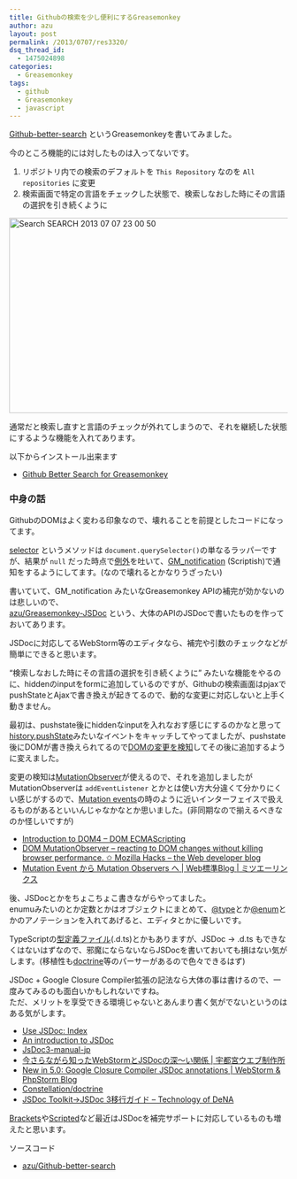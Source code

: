 ```yaml
---
title: Githubの検索を少し便利にするGreasemonkey
author: azu
layout: post
permalink: /2013/0707/res3320/
dsq_thread_id:
  - 1475024898
categories:
  - Greasemonkey
tags:
  - github
  - Greasemonkey
  - javascript
---
```

[Github-better-search][1] というGreasemonkeyを書いてみました。

今のところ機能的には対したものは入ってないです。

1.  リポジトリ内での検索のデフォルトを `This Repository` なのを `All repositories` に変更
2.  検索画面で特定の言語をチェックした状態で、検索しなおした時にその言語の選択を引き続くように

<img src="https://efcl.info/wp-content/uploads/2013/07/cb498ea76d7c8264f149a244cb6dc088.jpg" alt="Search  SEARCH 2013 07 07 23 00 50" title="Search · SEARCH 2013-07-07 23-00-50.jpg" border="0" width="600" height="353" />

通常だと検索し直すと言語のチェックが外れてしまうので、それを継続した状態にするような機能を入れてあります。

以下からインストール出来ます

*   [Github Better Search for Greasemonkey][2]

### 中身の話

GithubのDOMはよく変わる印象なので、壊れることを前提としたコードになってます。

[selector][3] というメソッドは `document.querySelector()`の単なるラッパーですが、結果が `null` だった時点で[例外][4]を吐いて、[GM_notification][5] (Scriptish)で通知をするようにしてます。(なので壊れるとかなりうざったい)

書いていて、GM_notification みたいなGreasemonkey APIの補完が効かないのは悲しいので、  
[azu/Greasemonkey-JSDoc][6] という、大体のAPIのJSDocで書いたものを作っておいてあります。

JSDocに対応してるWebStorm等のエディタなら、補完や引数のチェックなどが簡単にできると思います。

&#8220;検索しなおした時にその言語の選択を引き続くように&#8221; みたいな機能をやるのに、hiddenのinputをformに追加しているのですが、Githubの検索画面はpjaxでpushStateとAjaxで書き換えが起きてるので、動的な変更に対応しないと上手く動きません。

最初は、pushstate後にhiddenなinputを入れなおす感じにするのかなと思って[history.pushState][7]みたいなイベントをキャッチしてやってましたが、pushstate後にDOMが書き換えられてるので[DOMの変更を検知][8]してその後に追加するように変えました。

変更の検知は[MutationObserver][9]が使えるので、それを追加しましたがMutationObserverは `addEventListener` とかとは使い方大分違くて分かりにくい感じがするので、[Mutation events][10]の時のように近いインターフェイスで扱えるものがあるといいんじゃなかなとか思いました。(非同期なので揃えるべきなのか怪しいですが)

*   [Introduction to DOM4 &#8211; DOM ECMAScripting][11]
*   [DOM MutationObserver – reacting to DOM changes without killing browser performance. ✩ Mozilla Hacks – the Web developer blog][12]
*   [Mutation Event から Mutation Observers へ | Web標準Blog | ミツエーリンクス][13]

後、JSDocとかをちょこちょこ書きながらやってました。  
enumuみたいのとか定数とかはオブジェクトにまとめて、[@type][14]とか[@enum][15]とかのアノテーションを入れてあげると、エディタとかに優しいです。

TypeScriptの[型定義ファイル][16](.d.ts)とかもありますが、JSDoc -> .d.ts もできなくはないはずなので、邪魔にならないならJSDocを書いておいても損はない気がします。(移植性も[doctrine][17]等のパーサーがあるので色々できるはず)

JSDoc + Google Closure Compiler拡張の記法なら大体の事は書けるので、一度みてみるのも面白いかもしれないですね。  
ただ、メリットを享受できる環境じゃないとあんまり書く気がでないというのはある気がします。

*   [Use JSDoc: Index][18]
*   [An introduction to JSDoc][19]
*   [JsDoc3-manual-jp][20]
*   [今さらながら知ったWebStormとJSDocの深〜い関係 | 宇都宮ウエブ制作所][21]
*   [New in 5.0: Google Closure Compiler JSDoc annotations | WebStorm & PhpStorm Blog][22]
*   [Constellation/doctrine][23]
*   [JSDoc Toolkit→JSDoc 3移行ガイド &#8211; Technology of DeNA][24]

[Brackets][25]や[Scripted][26]など最近はJSDocを補完サポートに対応しているものも増えたと思います。

ソースコード

*   [azu/Github-better-search][27]

 [1]: https://github.com/azu/Github-better-search "Github-better-search"
 [2]: http://userscripts.org/scripts/show/172760 "Github Better Search for Greasemonkey"
 [3]: https://github.com/azu/Github-better-search/blob/a84bf9a798519d91bb809dc708e0670fd217202d/github-better-search.user.js#L136 "selector"
 [4]: https://github.com/azu/Github-better-search/blob/a84bf9a798519d91bb809dc708e0670fd217202d/github-better-search.user.js#L156
 [5]: https://github.com/scriptish/scriptish/wiki/GM_notification "GM_notification"
 [6]: https://github.com/azu/Greasemonkey-JSDoc "azu/Greasemonkey-JSDoc"
 [7]: http://stackoverflow.com/questions/4570093/how-to-get-notified-about-changes-of-the-history-via-history-pushstate "history.pushState"
 [8]: https://github.com/azu/Github-better-search/blob/a84bf9a798519d91bb809dc708e0670fd217202d/github-better-search.user.js#L19
 [9]: https://github.com/azu/Github-better-search/blob/a84bf9a798519d91bb809dc708e0670fd217202d/github-better-search.user.js#L180 "MutationObserver"
 [10]: https://developer.mozilla.org/en-US/docs/Web/Guide/DOM/Events/Mutation_events "Mutation events"
 [11]: http://domes.lingua.heliohost.org/webapi/intro-domcore1.html "Introduction to DOM4 - DOM ECMAScripting"
 [12]: https://hacks.mozilla.org/2012/05/dom-mutationobserver-reacting-to-dom-changes-without-killing-browser-performance/ "DOM MutationObserver – reacting to DOM changes without killing browser performance. ✩ Mozilla Hacks – the Web developer blog"
 [13]: http://standards.mitsue.co.jp/archives/001538.html "Mutation Event から Mutation Observers へ | Web標準Blog | ミツエーリンクス"
 [14]: http://usejsdoc.org/tags-type.html "@type"
 [15]: http://usejsdoc.org/tags-enum.html "@enum"
 [16]: https://github.com/borisyankov/DefinitelyTyped
 [17]: https://github.com/Constellation/doctrine "doctrine"
 [18]: http://usejsdoc.org/index.html "Use JSDoc: Index"
 [19]: http://www.2ality.com/2011/08/jsdoc-intro.html "An introduction to JSDoc"
 [20]: https://sites.google.com/site/jsdoc3manualjp/home "JsDoc3-manual-jp"
 [21]: http://utweb.jp/blog/archives/1501 "今さらながら知ったWebStormとJSDocの深〜い関係 | 宇都宮ウエブ制作所"
 [22]: https://blog.jetbrains.com/webide/2012/08/closure-syntax/ "New in 5.0: Google Closure Compiler JSDoc annotations | WebStorm & PhpStorm Blog"
 [23]: https://github.com/Constellation/doctrine "Constellation/doctrine"
 [24]: http://engineer.dena.jp/2013/05/migration-from-jsdoc2-to-jsdoc3.html "JSDoc Toolkit→JSDoc 3移行ガイド - Technology of DeNA"
 [25]: http://brackets.io/ "Brackets"
 [26]: https://github.com/scripted-editor/scripted "Scripted"
 [27]: https://github.com/azu/Github-better-search "azu/Github-better-search"
